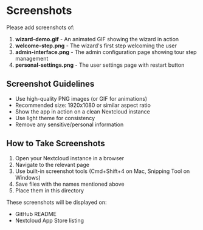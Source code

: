 # Screenshots

Please add screenshots of:

1. **wizard-demo.gif** - An animated GIF showing the wizard in action
2. **welcome-step.png** - The wizard's first step welcoming the user
3. **admin-interface.png** - The admin configuration page showing tour step management
4. **personal-settings.png** - The user settings page with restart button

## Screenshot Guidelines

- Use high-quality PNG images (or GIF for animations)
- Recommended size: 1920x1080 or similar aspect ratio
- Show the app in action on a clean Nextcloud instance
- Use light theme for consistency
- Remove any sensitive/personal information

## How to Take Screenshots

1. Open your Nextcloud instance in a browser
2. Navigate to the relevant page
3. Use built-in screenshot tools (Cmd+Shift+4 on Mac, Snipping Tool on Windows)
4. Save files with the names mentioned above
5. Place them in this directory

These screenshots will be displayed on:
- GitHub README
- Nextcloud App Store listing
